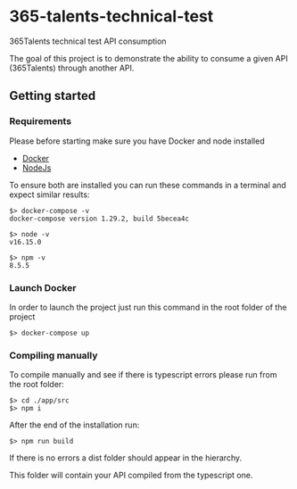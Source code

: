 # 365-talents-technical-test
365Talents technical test API consumption

The goal of this project is to demonstrate the ability to consume a given API (365Talents) through another API.

## Getting started

### Requirements
Please before starting make sure you have Docker and node installed
 - [Docker](https://docs.docker.com/get-docker/)
 - [NodeJs](https://nodejs.org/en/)

To ensure both are installed you can run these commands in a terminal and expect similar results:
```shell
$> docker-compose -v
docker-compose version 1.29.2, build 5becea4c
```
```shell
$> node -v
v16.15.0
```
```shell
$> npm -v
8.5.5
```

### Launch Docker

In order to launch the project just run this command in the root folder of the project

```shell
$> docker-compose up
```

### Compiling manually

To compile manually and see if there is typescript errors please run from the root folder:
```shell
$> cd ./app/src
$> npm i
```

After the end of the installation run:
```shell
$> npm run build
```

If there is no errors a dist folder should appear in the hierarchy.

This folder will contain your API compiled from the typescript one.

